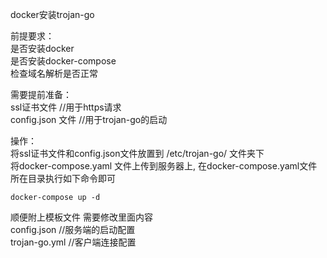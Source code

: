 docker安装trojan-go

前提要求：  
    是否安装docker     
    是否安装docker-compose  
    检查域名解析是否正常  
    
需要提前准备：   
    ssl证书文件    //用于https请求  
    config.json 文件   //用于trojan-go的启动  
    
操作：  
    将ssl证书文件和config.json文件放置到 /etc/trojan-go/ 文件夹下  
    将docker-compose.yaml 文件上传到服务器上, 在docker-compose.yaml文件所在目录执行如下命令即可   
```
docker-compose up -d
```


顺便附上模板文件 需要修改里面内容  
    config.json  //服务端的启动配置  
    trojan-go.yml    //客户端连接配置  
    

